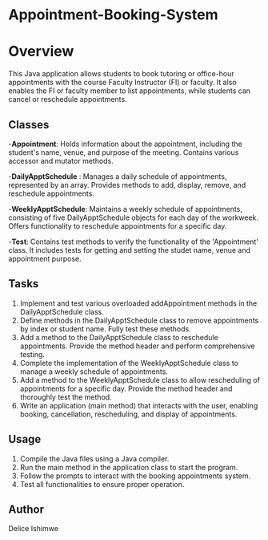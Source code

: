 
# Appointment-Booking-System

# Overview

This Java application allows students to book tutoring or office-hour appointments with the course Faculty Instructor (FI) or faculty. It also enables the FI or faculty member to list appointments, while students can cancel or reschedule appointments.

## Classes

-**Appointment**: Holds information about the appointment, including the student's name, venue, and purpose of the meeting. Contains various accessor and mutator methods.

-**DailyApptSchedule** : Manages a daily schedule of appointments, represented by an array. Provides methods to add, display, remove, and reschedule appointments.

-**WeeklyApptSchedule**: Maintains a weekly schedule of appointments, consisting of five DailyApptSchedule objects for each day of the workweek. Offers functionality to reschedule appointments for a specific day.

-**Test**: Contains test methods to verify the functionality of the 'Appointment' class. It includes tests for getting and setting the studet name, venue and appointment purpose. 

## Tasks
1. Implement and test various overloaded addAppointment methods in the DailyApptSchedule class.
2. Define methods in the DailyApptSchedule class to remove appointments by index or student name. Fully test these methods.
3. Add a method to the DailyApptSchedule class to reschedule appointments. Provide the method header and perform comprehensive testing.
4. Complete the implementation of the WeeklyApptSchedule class to manage a weekly schedule of appointments.
5. Add a method to the WeeklyApptSchedule class to allow rescheduling of appointments for a specific day. Provide the method header and thoroughly test the method.
6. Write an application (main method) that interacts with the user, enabling booking, cancellation, rescheduling, and display of appointments.

## Usage

1. Compile the Java files using a Java compiler.
2. Run the main method in the application class to start the program.
3. Follow the prompts to interact with the booking appointments system.
4. Test all functionalities to ensure proper operation.

## Author
Delice Ishimwe
